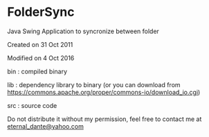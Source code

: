 # FolderSync
Java Swing Application to syncronize between folder

Created on 31 Oct 2011

Modified on 4 Oct 2016

bin : compiled binary

lib : dependency library to binary (or you can download  from https://commons.apache.org/proper/commons-io/download_io.cgi)

src : source code

Do not distribute it without my permission, feel free to contact me at eternal_dante@yahoo.com
